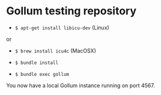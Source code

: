 # Gollum testing repository

- `$ apt-get install libicu-dev` (Linux)

or

- `$ brew install icu4c` (MacOSX)

- `$ bundle install`
- `$ bundle exec gollum`

You now have a local Gollum instance running on port 4567.
